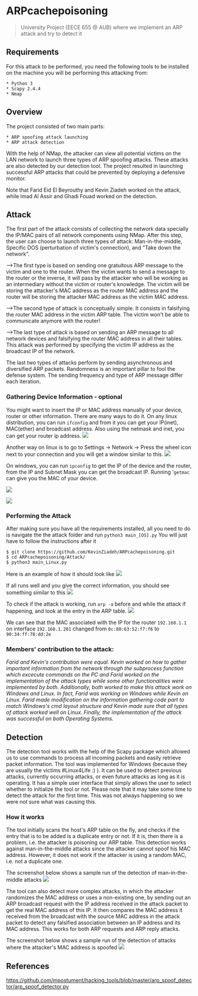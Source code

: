 # ARPcachepoisoning
> University Project (EECE 655 @ AUB) where we implement an ARP attack and try to detect it

## Requirements

  For this attack to be performed, you need the following tools to be installed on the machine you will be performing this attacking from:
```
* Python 3
* Scapy 2.4.4
* Nmap 
```
  
## Overview
  The project consisted of two main parts:
```
* ARP spoofing attack launching
* ARP attack detection
```
  With the help of NMap, the attacker can view all potential victims on the LAN network to launch three types of ARP spoofing attacks. These attacks are also detected by our detection tool. The project resulted in launching successful ARP attacks that could be prevented by deploying a defensive monitor. 
  
Note that Farid Eid El Beyrouthy and Kevin Ziadeh worked on the attack, while Imad Al Assir and Ghadi Fouad worked on the detection.
  
## Attack
  The first part of the attack consists of collecting the network data specially the IP/MAC pairs of all network components using NMap. After this step, the user can choose to launch three types of attack: Man-in-the-middle, Specific DOS (perturbation of victim's connection), and "Take down the network". 
  
  -->The first type is based on sending one gratuitous ARP message to the victim and one to the router. When the victim wants to send a message to the router or the inverse, it will pass by the attacker who will be working as an intermediary without the victim or router's knowledge. The victim will be storing the attacker's MAC address as the router MAC address and the router will be storing the attacker MAC address as the victim MAC address.
  
  -->The second type of attack is conceptually simple. It consists in falsifying the router MAC address in the victim ARP table. The victim won't be able to communicate anymore with the router!
  
  -->The last type of attack is based on sending an ARP message to all network devices and falsifying the router MAC address in all their tables. This attack was performed by specifying the victim IP address as the broadcast IP of the network.
 
 
The last two types of attacks perform by sending asynchronous and diversified ARP packets. Randomness is an important pillar to fool the defense system. The sending frequency and type of ARP message differ each iteration.

### Gathering Device Information - optional
You might want to insert the IP or MAC address manually of your device, router or other information. There are many ways to do it. 
On any linux distribution, you can run `ifconfig` and from it you can get your IP(inet), MAC(ether) and broadcast address. Also using the netmask and inet, you can get your router ip address. 
![](https://github.com/KevinZiadeh/ARPcachepoisoning/blob/main/res/ifconfig.png?raw=true)

Another way on linux is to go to Settings -> Network -> Press the wheel icon next to your connection and you will get a window similar to this.
![](https://github.com/KevinZiadeh/ARPcachepoisoning/blob/main/res/settings.png?raw=true)

On windows, you can run `ipconfig` to get the IP of the device and the router, from the IP and Subnet Mask you can get the broadcast IP. Running '`getmac` can give you the MAC of your device.

![](https://github.com/KevinZiadeh/ARPcachepoisoning/blob/main/res/ipconfig.png?raw=true)

![](https://github.com/KevinZiadeh/ARPcachepoisoning/blob/main/res/getmac.png?raw=true)

### Performing the Attack
After making sure you have all the requirements installed, all you need to do is navigate the the attack folder and run `python3 main_[OS].py`
You will just have to follow the instructions after it
```
$ git clone https://github.com/KevinZiadeh/ARPcachepoisoning.git
$ cd ARPcachepoisoning/Attack/
$ python3 main_Linux.py
```
Here is an example of how it should look like
![](https://github.com/KevinZiadeh/ARPcachepoisoning/blob/main/res/attack1.png?raw=true)

If all runs well and you give the correct information, you should see something similar to this
![](https://github.com/KevinZiadeh/ARPcachepoisoning/blob/main/res/attack2.png?raw=true)

To check if the attack is working, run `arp -a` before and while the attack if happening, and look at the entry in the ARP table.
![](https://github.com/KevinZiadeh/ARPcachepoisoning/blob/main/res/attack3.png?raw=true)

We can see that the MAC associated with the IP for the router `192.168.1.1` on interface `192.168.1.201` changed from `0c:80:63:52:f7:f6` to `90:34:ff:78:dd:2e`

### Members' contribution to the attack:
*Farid and Kevin's contribution were equal. Kevin worked on how to gather important information from the network through the subprocess function which excecute commands on the PC and Farid worked on the implementation of the attack types while some other functionalities were implemented by both. Additionally, both worked to make this attack work on Windows and Linux. In fact, Farid was working on Windows while Kevin on Linux. Farid made modification on the information gathering code part to match Windows's cmd layout structure and Kevin made sure that all types of attack worked well on Linux. Finally, the implementation of the attack was successful on both Operating Systems.*

## Detection
The detection tool works with the help of the Scapy package which allowed us to use commands to process all incoming packets and easily retrieve packet information. The tool was implemented for Windows (because they are usually the victims #Linux4Life :) ). It can be used to detect previous attacks, currently occurring attacks, or even future attacks as long as it is operating. It has a simple user interface that simply allows the user to select whether to initialize the tool or not. Please note that it may take some time to detect the attack for the first time. This was not always happening so we were not sure what was causing this. 

### How it works
The tool initially scans the host's ARP table on the fly, and checks if the entry that is to be added is a duplicate entry or not. If it is, then there is a problem, i.e. the attacker is poisoning our ARP table. This detection works against man-in-the-middle attacks since the attacker cannot spoof his MAC address. However, it does not work if the attacker is using a random MAC, i.e. not a duplicate one.

The screenshot below shows a sample run of the detection of man-in-the-middle attacks
![](https://github.com/KevinZiadeh/ARPcachepoisoning/blob/main/res/man-in-the-middle.png?raw=true)

The tool can also detect more complex attacks, in which the attacker randomizes the MAC address or uses a non-existing one, by sending out an ARP broadcast request with the IP address received in the attack packet to get the real MAC address of this IP. It then compares the MAC address it received from the broadcast with the source MAC address in the attack packet to detect any falsified association between an IP address and its MAC address. This works for both ARP requests and ARP reply attacks. 

The screenshot below shows a sample run of the detection of attacks where the attacker's MAC address is spoofed
![](https://github.com/KevinZiadeh/ARPcachepoisoning/blob/main/res/specific.png?raw=true)

## References
<https://github.com/mpostument/hacking_tools/blob/master/arp_spoof_detector/arp_spoof_detector.py>

